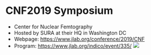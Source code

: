 # CNF2019 Symposium
* Center for Nuclear Femtography
* Hosted by SURA at their HQ in Washington DC
* Webpage: https://www.jlab.org/conference/2019/CNF
* Program: https://www.jlab.org/indico/event/335/
![](https://github.com/UVA-DSI/conferences/blob/master/CNF2019/symposiumposter_d2_0.png)

